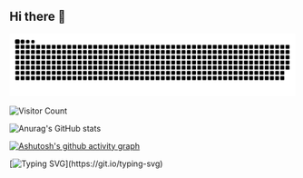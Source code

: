 ## Hi there 👋


<picture>
  <source media="(prefers-color-scheme: dark)" srcset="https://raw.githubusercontent.com/kinho6119/kinho6119/output/github-contribution-grid-snake-dark.svg">
  <source media="(prefers-color-scheme: light)" srcset="https://raw.githubusercontent.com/kinho6119/kinho6119/output/github-contribution-grid-snake.svg">
  <img alt="github contribution grid snake animation" src="https://raw.githubusercontent.com/kinho6119/kinho6119/output/github-contribution-grid-snake.svg">
</picture>


![Visitor Count](https://profile-counter.glitch.me/kinho6119/count.svg)

![Anurag's GitHub stats](https://github-readme-stats.vercel.app/api?username=kinho6119&show_icons=true&theme=github_dark_dimmed&bg_color=22272d)

[![Ashutosh's github activity graph](https://github-readme-activity-graph.vercel.app/graph?username=kinho6119&theme=react&bg_color=22272d&line=539bee&title_color=539bee&point=539bee)](https://github.com/kinho6119/github-readme-activity-graph)


[![Typing SVG](https://readme-typing-svg.demolab.com?font=Fira+Code&size=30&duration=1000&pause=1000&color=539BEE&background=22272D00&center=false&vCenter=false&multiline=true&repeat=false&random=false&width=500&height=230&separator=%3D&lines=%23include+%3Cstdio.h%3E%3Dint+main(void)%3D%7B%3D&nbsp;&nbsp;&nbsp;&nbsp;printf(%22hello+world!%5Cn%22);%3D&nbsp;&nbsp;&nbsp;&nbsp;return+0;%3D%7D)](https://git.io/typing-svg)



<!--START_SECTION:waka-->
<!--END_SECTION:waka-->

<!--
**kinho6119/kinho6119** is a ✨ _special_ ✨ repository because its `README.md` (this file) appears on your GitHub profile.

Here are some ideas to get you started:

- 🔭 I’m currently working on ...
- 🌱 I’m currently learning ...
- 👯 I’m looking to collaborate on ...
- 🤔 I’m looking for help with ...
- 💬 Ask me about ...
- 📫 How to reach me: ...
- 😄 Pronouns: ...
- ⚡ Fun fact: ...
-->
